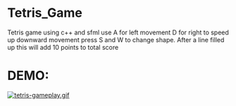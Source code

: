 # Tetris_Game
Tetris game using c++ and sfml
use A for left movement D for right
to speed up downward movement press S and W to change shape.
After a line filled up this will add 10 points to total score


# DEMO:
<a href="https://gifyu.com/image/FiM7"><img src="https://s2.gifyu.com/images/tetris-gameplay.md.gif" alt="tetris-gameplay.gif" border="0" /></a>
